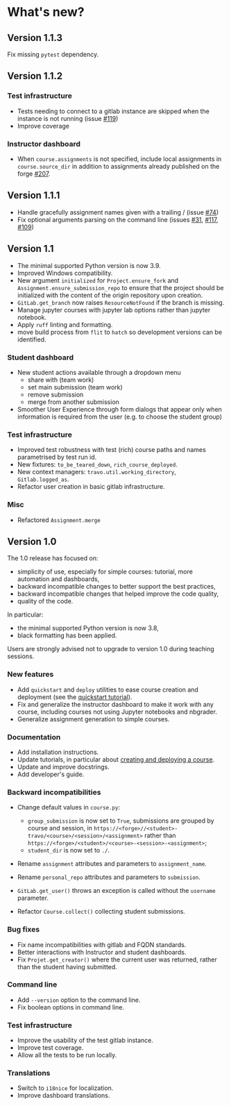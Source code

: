# What's new?

## Version 1.1.3

Fix missing `pytest` dependency.

## Version 1.1.2

### Test infrastructure

- Tests needing to connect to a gitlab instance are skipped when the instance
  is not running (issue [#119](https://gitlab.com/travo-cr/travo/-/issues/119))
- Improve coverage

### Instructor dashboard
- When `course.assignments` is not specified, include local assignments in
`course.source_dir` in addition to assignments already published on the
forge [#207](https://gitlab.com/travo-cr/travo/-/merge_requests/207).

## Version 1.1.1

- Handle gracefully assignment names given with a trailing /
  (issue [#74](https://gitlab.com/travo-cr/travo/-/issues/74))
- Fix optional arguments parsing on the command line (issues
  [#31](https://gitlab.com/travo-cr/travo/-/issues/31),
  [#117](https://gitlab.com/travo-cr/travo/-/issues/117),
  [#109](https://gitlab.com/travo-cr/travo/-/issues/109))

## Version 1.1

- The minimal supported Python version is now 3.9.
- Improved Windows compatibility.
- New argument `initialized` for `Project.ensure_fork` and `Assignment.ensure_submission_repo` to ensure that the project should be initialized with the content of the origin repository upon creation.
- `GitLab.get_branch` now raises `ResourceNotFound` if the branch is missing.
- Manage jupyter courses with jupyter lab options rather than jupyter notebook.
- Apply `ruff` linting and formatting.
- move build process from `flit` to `hatch` so development versions can be
identified.

### Student dashboard

- New student actions available through a dropdown menu
  - share with (team work)
  - set main submission (team work)
  - remove submission
  - merge from another submission
- Smoother User Experience through form dialogs that appear only when
  information is required from the user (e.g. to choose the student group)

### Test infrastructure

- Improved test robustness with test (rich) course paths and names parametrised by test run id.
- New fixtures: `to_be_teared_down`, `rich_course_deployed`.
- New context managers: `travo.util.working_directory`, `Gitlab.logged_as`.
- Refactor user creation in basic gitlab infrastructure.

### Misc

- Refactored `Assignment.merge`

## Version 1.0

The 1.0 release has focused on:
- simplicity of use, especially for simple courses: tutorial, more automation and dashboards,
- backward incompatible changes to better support the best practices,
- backward incompatible changes that helped improve the code quality,
- quality of the code.

In particular:
- the minimal supported Python version is now 3.8,
- black formatting has been applied.

Users are strongly advised not to upgrade to version 1.0 during teaching sessions.

### New features

- Add `quickstart` and `deploy` utilities to ease course creation and deployment (see the
  [quickstart tutorial](quickstart_tutorial)).
- Fix and generalize the instructor dashboard to make it work with any course, including
  courses not using Jupyter notebooks and nbgrader.
- Generalize assignment generation to simple courses.

### Documentation

- Add installation instructions.
- Update tutorials, in particular about [creating and deploying a course](quickstart_tutorial).
- Update and improve docstrings.
- Add developer's guide.

### Backward incompatibilities

- Change default values in `course.py`:

  - `group_submission` is now set to `True`, submissions are grouped by course and session,
    in `https://<forge>//<student>-travo/<course>/<session>/<assignment>` rather than
    `https://<forge>/<student>/<course>-<session>-<assignment>`;
  - `student_dir` is now set to `./`.
- Rename `assignment` attributes and parameters to `assignment_name`.
- Rename `personal_repo` attributes and parameters to `submission`.
- `GitLab.get_user()` throws an exception is called without the `username` parameter.
- Refactor `Course.collect()` collecting student submissions.

### Bug fixes

- Fix name incompatibilities with gitlab and FQDN standards.
- Better interactions with Instructor and student dashboards.
- Fix `Projet.get_creator()` where the current user was returned, rather than the
  student having submitted.

### Command line

- Add `--version` option to the command line.
- Fix boolean options in command line.

### Test infrastructure

- Improve the usability of the test gitlab instance.
- Improve test coverage.
- Allow all the tests to be run locally.

### Translations

- Switch to `i18nice` for localization.
- Improve dashboard translations.
